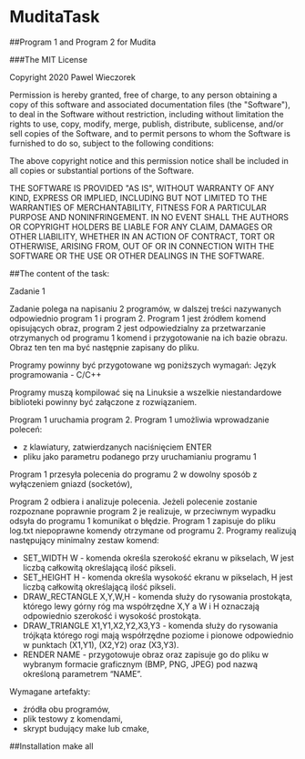 # MuditaTask

##Program 1 and Program 2 for Mudita

###The MIT License

Copyright 2020 Pawel Wieczorek

Permission is hereby granted, free of charge, to any person obtaining a copy of this software and associated documentation files (the "Software"), to deal in the Software without restriction, including without limitation the rights to use, copy, modify, merge, publish, distribute, sublicense, and/or sell copies of the Software, and to permit persons to whom the Software is furnished to do so, subject to the following conditions:

The above copyright notice and this permission notice shall be included in all copies or substantial portions of the Software.

THE SOFTWARE IS PROVIDED "AS IS", WITHOUT WARRANTY OF ANY KIND, EXPRESS OR IMPLIED, INCLUDING BUT NOT LIMITED TO THE WARRANTIES OF MERCHANTABILITY, FITNESS FOR A PARTICULAR PURPOSE AND NONINFRINGEMENT. IN NO EVENT SHALL THE AUTHORS OR COPYRIGHT HOLDERS BE LIABLE FOR ANY CLAIM, DAMAGES OR OTHER LIABILITY, WHETHER IN AN ACTION OF CONTRACT, TORT OR OTHERWISE, ARISING FROM, OUT OF OR IN CONNECTION WITH THE SOFTWARE OR THE USE OR OTHER DEALINGS IN THE SOFTWARE.

##The content of the task:

Zadanie 1

Zadanie polega na napisaniu 2 programów, w dalszej treści nazywanych odpowiednio program 1 i program 2.
Program 1 jest źródłem komend opisujących obraz, program 2 jest odpowiedzialny za przetwarzanie otrzymanych od programu
1 komend i przygotowanie na ich bazie obrazu.
Obraz ten ten ma być następnie zapisany do pliku.

Programy powinny być przygotowane wg poniższych wymagań:
Język programowania - C/C++

Programy muszą kompilować się na Linuksie a wszelkie niestandardowe biblioteki powinny być załączone z rozwiązaniem.

Program 1 uruchamia program 2.
Program 1 umożliwia wprowadzanie poleceń:
- z klawiatury, zatwierdzanych naciśnięciem ENTER
- pliku jako parametru podanego przy uruchamianiu programu 1


Program 1 przesyła polecenia do programu 2 w dowolny sposób z wyłączeniem gniazd (socketów),

Program 2 odbiera i analizuje polecenia. Jeżeli polecenie zostanie rozpoznane poprawnie program 2 je realizuje,
w przeciwnym wypadku odsyła do programu 1 komunikat o błędzie.
Program 1 zapisuje do pliku log.txt niepoprawne komendy otrzymane od programu 2. 
Programy realizują następujący minimalny zestaw komend:
- SET_WIDTH W - komenda określa szerokość ekranu w pikselach, W jest liczbą całkowitą określającą ilość pikseli.
- SET_HEIGHT H - komenda określa wysokość ekranu w pikselach, H jest liczbą całkowitą określającą ilość pikseli.
- DRAW_RECTANGLE X,Y,W,H - komenda służy do rysowania prostokąta, którego lewy górny róg ma współrzędne X,Y a W i H oznaczają odpowiednio szerokość i wysokość prostokąta.
- DRAW_TRIANGLE X1,Y1,X2,Y2,X3,Y3 - komenda służy do rysowania trójkąta którego rogi mają współrzędne poziome i pionowe odpowiednio w punktach (X1,Y1), (X2,Y2) oraz (X3,Y3).
- RENDER NAME - przygotowuje obraz oraz zapisuje go do pliku w wybranym formacie graficznym (BMP, PNG, JPEG) pod nazwą określoną parametrem “NAME”.

Wymagane artefakty:
- źródła obu programów,
- plik testowy z komendami,
- skrypt budujący make lub cmake,

##Installation
make all
